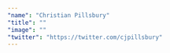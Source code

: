 ```yaml
---
"name": "Christian Pillsbury"
"title": ""
"image": ""
"twitter": "https://twitter.com/cjpillsbury"
---
```

